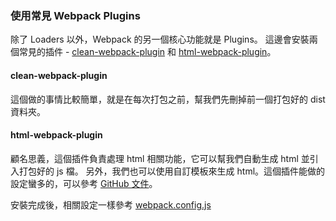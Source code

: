 ### 使用常見 Webpack Plugins

除了 Loaders 以外，Webpack 的另一個核心功能就是 Plugins。
這邊會安裝兩個常見的插件 - [clean-webpack-plugin](https://www.npmjs.com/package/clean-webpack-plugin) 和 [html-webpack-plugin](https://webpack.js.org/plugins/html-webpack-plugin/)。

#### clean-webpack-plugin

這個做的事情比較簡單，就是在每次打包之前，幫我們先刪掉前一個打包好的 dist 資料夾。

#### html-webpack-plugin

顧名思義，這個插件負責處理 html 相關功能，它可以幫我們自動生成 html 並引入打包好的 js 檔。
另外，我們也可以使用自訂模板來生成 html。這個插件能做的設定蠻多的，可以參考 [GitHub 文件](https://github.com/jantimon/html-webpack-plugin#options)。

安裝完成後，相關設定一樣參考 [webpack.config.js](https://github.com/jackielin7789978/webpack-from-ground-up/blob/05_plugins/webpack.config.js)
